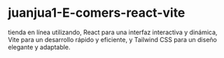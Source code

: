 # juanjua1-E-comers-react-vite
 tienda en línea utilizando, React para una interfaz interactiva y dinámica, Vite para un desarrollo rápido y eficiente, y Tailwind CSS para un diseño elegante y adaptable.
